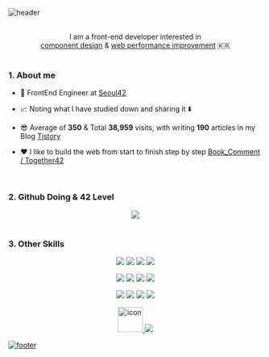 ![header](https://capsule-render.vercel.app/api?type=waving&color=7F7FD5&text=KyungSoo%20%20&height=200&fontSize=90&fontColor=ffffff)

<br />

<div align="center">
I am a front-end developer interested in
</div>
<div align="center">
  <a href="https://github.com/keinn51/Book_Comment_Web/wiki/%EB%94%94%EC%9E%90%EC%9D%B8%ED%8C%A8%ED%84%B4-%EB%AC%B8%EC%A0%9C-%EB%B6%84%EC%84%9D-%EB%B0%8F-%EB%A6%AC%ED%8C%A9%ED%86%A0%EB%A7%81-%EA%B2%B0%EA%B3%BC">component design</a>
  & <a href="https://github.com/keinn51/Book_Comment_Web/wiki/%EC%84%B1%EB%8A%A5-%ED%96%A5%EC%83%81%EC%9D%84-%ED%95%B4%EB%B3%B4%EC%9E%90">web performance improvement</a> 🇰🇷
</div>

<br />

### 1. About me

- 💼 FrontEnd Engineer at [Seoul42](https://42seoul.kr/seoul42/main/view)

- 📈 Noting what I have studied down and sharing it ⬇️

- 😎 Average of **350** & Total **38,959** visits, with writing **190** articles in my Blog [Tistory](https://basemenks.tistory.com)

- ❤️ I like to build the web from start to finish step by step [Book_Comment](https://github.com/keinn51/Book_Helper)[ / Together42](https://github.com/keinn51/Together42_web)

<br/>

### 2. Github Doing & 42 Level

<div align='center'>
  <img src="https://github-profile-trophy.vercel.app/?username=keinn51&margin-w=15&row=2&column=4">
</div>

<!--

<br/>

<div align='center'>
  <img style="height:180px" src="https://github-readme-stats.vercel.app/api/top-langs/?username=keinn51&layout=compact&hide_border=true&bg_color=30,91eae4,86A8E7&title_color=fff&text_color=fff" />
  <a href="https://github.com/JaeSeoKim/badge42"><img src="https://badge42.vercel.app/api/v2/cl2mtx750001109mi9unopdbu/stats?cursusId=21&coalitionId=88" alt="kyungsle's 42 stats" /></a>
 <img style="height:180px" src="http://mazassumnida.wtf/api/v2/generate_badge?boj=soogood97">
</div>

-->

<br/>

### 3. Other Skills

<p align=center>
  <img src="https://img.shields.io/badge/React-1572B6?style=flat&logo=React&logoColor=white"/>
  <img src="https://img.shields.io/badge/Redux-764ABC?style=flat&logo=Redux&logoColor=white"/>
  <img src="https://img.shields.io/badge/Recoil-000000?style=flat&logoColor=white"/>
  <img src="https://img.shields.io/badge/TypeScript-3178C6?style=flat-square&logo=TypeScript&logoColor=white"/>
<p>
<p align=center>

  <img src="https://img.shields.io/badge/EmotionJS-5B0BB5?style=flat&logoColor=white"/>
  <img src="https://img.shields.io/badge/SCSS-5B0BB5?style=flat&logoColor=white"/>
  <img src="https://img.shields.io/badge/Jira-0052CC?style=flat&logo=Jira&logoColor=white"/>
  <img src="https://img.shields.io/badge/Express-000000?style=flat&logo=Express&logoColor=white"/>
</p>
<p align=center>
  <img src="https://img.shields.io/badge/Firebase-FFCA28?style=flat&logo=Firebase&logoColor=white"/>
  <img src="https://img.shields.io/badge/GitHub Pages-222222?style=flat&logo=GitHub Pages&logoColor=white"/>
  <img src="https://img.shields.io/badge/Jest-C21325?style=flat&logo=Jest&logoColor=white"/>
  <img src="https://img.shields.io/badge/Swagger-85EA2D?style=flat&logo=Swagger&logoColor=white"/>
</p>  
<p align=center>
  <a href="https://github.com/keinn51"><img src="https://techstack-generator.vercel.app/github-icon.svg" alt="icon" width="50" height="50" />
  <img src="https://img.shields.io/badge/Tistory-FF5722?style=flat&logo=Blogger&logoColor=white"/>
</p>

![footer](https://capsule-render.vercel.app/api?section=footer&type=waving&color=7F7FD5)
